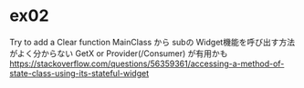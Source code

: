 # ex02

Try to add a Clear function
MainClass から subの Widget機能を呼び出す方法がよく分からない
GetX or Provider(/Consumer) が有用かも
https://stackoverflow.com/questions/56359361/accessing-a-method-of-state-class-using-its-stateful-widget

